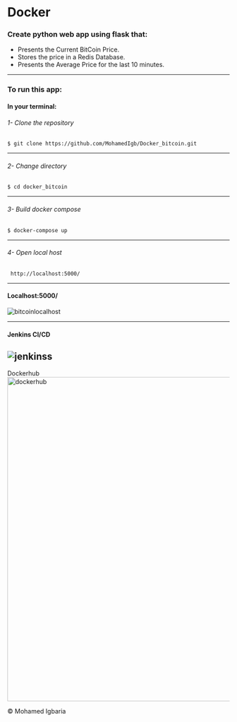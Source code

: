 # Docker 
### Create python web app using flask that:
* Presents the Current BitCoin Price.
* Stores the price in a Redis Database.
* Presents the Average Price for the last 10 minutes.

------------

### To run this app:
#### In your terminal:
###### 1- Clone the repository 
	$ git clone https://github.com/MohamedIgb/Docker_bitcoin.git

------------

###### 2- Change directory
	$ cd docker_bitcoin

------------

###### 3- Build docker compose
	$ docker-compose up

------------


###### 4- Open local host 
	 http://localhost:5000/

------------
#### Localhost:5000/
![bitcoinlocalhost](https://user-images.githubusercontent.com/92742400/202927832-59960d34-c1db-4a17-b90c-f2a16ea16e3f.jpeg)

------------
#### Jenkins CI/CD
![jenkinss](https://user-images.githubusercontent.com/92742400/202927821-575a7c13-f983-48e4-8a93-33f3acb1311c.jpeg)
------------
Dockerhub
<img width="735" alt="dockerhub" src="https://user-images.githubusercontent.com/92742400/202927874-478c6359-957a-43d1-89cc-fdd1d239a4a1.png">


&copy; Mohamed Igbaria


